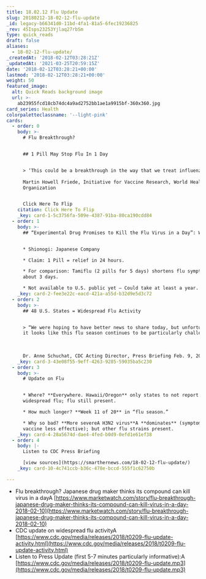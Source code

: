 ```yaml
---
title: 18.02.12 Flu Update
slug: 20180212-18-02-12-flu-update
_id: legacy-b66341d0-11bd-4fa1-81a5-6fec19236825
_rev: 45Isps23253Yjlaq27rbSm
type: quick_reads
draft: false
aliases:
  - 18-02-12-flu-update/
_createdAt: '2018-02-12T03:28:21Z'
_updatedAt: '2021-03-25T20:59:15Z'
date: '2018-02-12T03:28:21+00:00'
lastmod: '2018-02-12T03:28:21+00:00'
weight: 50
featured_image:
  alt: Quick Reads background image
  url: >-
    ab23955fcd18cb74dc4a9ad2752bb1ae1a9915bf-360x360.jpg
card_series: Health
colorpaletteclassname: '--light-pink'
cards:
  - order: 0
    body: >-
      # Flu Breakthrough?


      ## 1 Pill May Stop Flu In 1 Day


      > ‘This could be a breakthrough in the way that we treat influenza.’  
        
      Martin Howell Friede, Initiative for Vaccine Research, World Health
      Organization


      Click Here To Flip
    citation: Click Here To Flip
    _key: card-1-5c3756fa-509e-4387-91ba-80ca190cdd84
  - order: 1
    body: >-
      ## “Experimental Drug Promises to Kill the Flu Virus in a Day”: WSJ


      * Shionogi: Japanese Company

      * Claim: 1 Pill = relief in 24 hours.

      * For comparison: Tamiflu (2 pills for 5 days) shortens flu symptoms in
      about 3 days.

      * Not available to U.S. public yet – Could take at least a year.
    _key: card-2-fee3e22c-eacd-421a-a55d-b32d9e5d3c72
  - order: 2
    body: >-
      ## 48 U.S. States = Widespread Flu Activity


      > “We were hoping to have better news to share today, but unfortunately,
      it looks like this flu season continues to be particularly challenging.”  
        
        
        
      Dr. Anne Schuchat, CDC Acting Director, Press Briefing Feb. 9, 2018
    _key: card-3-43e08f55-9eff-4263-9285-59035ba5c230
  - order: 3
    body: >-
      # Update on Flu


      * Where? **Everywhere. Hawaii/Oregon** only states to not report
      widespread flu; flu still present.

      * How much longer? **Week 11 of 20** in “flu season.”

      * Why so bad? **More severeA H3N2 virus**A **dominates** (symptoms worse,
      vaccine less effective); but other flu strains present.
    _key: card-4-28a5674d-dae4-4fed-b0d9-0efd1e61ef38
  - order: 4
    body: |-
      Listen to CDC Press Briefing

      [view sources](https://smarthernews.com/18-02-12-flu-update/)
    _key: card-10-4c741ccb-b36c-478e-bccd-555f1c62750b

---
```

* Flu breakthrough? Japanese drug maker thinks its compound can kill virus in a dayA [https://www.marketwatch.com/story/flu-breakthrough-japanese-drug-maker-thinks-its-compound-can-kill-virus-in-a-day-2018-02-10](https://www.marketwatch.com/story/flu-breakthrough-japanese-drug-maker-thinks-its-compound-can-kill-virus-in-a-day-2018-02-10)
* CDC update on widespread flu activityA [https://www.cdc.gov/media/releases/2018/t0209-flu-update-activity.html](https://www.cdc.gov/media/releases/2018/t0209-flu-update-activity.html)
* Listen to Press Update (first 5-7 minutes particularly informative):A [https://www.cdc.gov/media/releases/2018/t0209-flu-update.mp3](https://www.cdc.gov/media/releases/2018/t0209-flu-update.mp3)